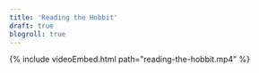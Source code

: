 ```yaml
---
title: 'Reading the Hobbit'
draft: true
blogroll: true
---
```


{% include videoEmbed.html path="reading-the-hobbit.mp4" %}

